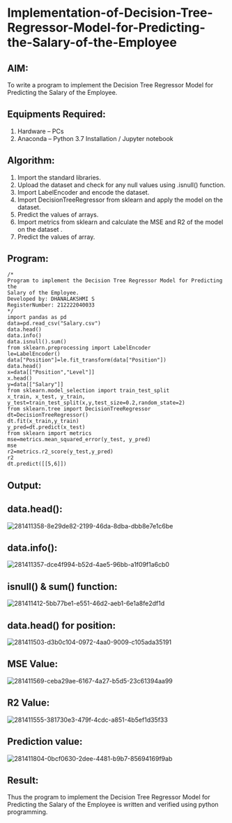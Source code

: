 # Implementation-of-Decision-Tree-Regressor-Model-for-Predicting-the-Salary-of-the-Employee

## AIM:
To write a program to implement the Decision Tree Regressor Model for Predicting the Salary 
of the Employee.

## Equipments Required:
1. Hardware – PCs
2. Anaconda – Python 3.7 Installation / Jupyter notebook

## Algorithm:
1. Import the standard libraries.
2. Upload the dataset and check for any null values using .isnull() function.
3. Import LabelEncoder and encode the dataset.
4. Import DecisionTreeRegressor from sklearn and apply the model on the dataset.
5. Predict the values of arrays.
6. Import metrics from sklearn and calculate the MSE and R2 of the model on the dataset .
7. Predict the values of array.

## Program:
```
/*
Program to implement the Decision Tree Regressor Model for Predicting the
Salary of the Employee.
Developed by: DHANALAKSHMI S
RegisterNumber: 212222040033 
*/
import pandas as pd
data=pd.read_csv("Salary.csv")
data.head()
data.info()
data.isnull().sum()
from sklearn.preprocessing import LabelEncoder
le=LabelEncoder()
data["Position"]=le.fit_transform(data["Position"])
data.head()
x=data[["Position","Level"]]
x.head()
y=data[["Salary"]]
from sklearn.model_selection import train_test_split
x_train, x_test, y_train,
y_test=train_test_split(x,y,test_size=0.2,random_state=2)
from sklearn.tree import DecisionTreeRegressor
dt=DecisionTreeRegressor()
dt.fit(x_train,y_train)
y_pred=dt.predict(x_test)
from sklearn import metrics
mse=metrics.mean_squared_error(y_test, y_pred)
mse
r2=metrics.r2_score(y_test,y_pred)
r2
dt.predict([[5,6]])
```

## Output:
## data.head():

![281411358-8e29de82-2199-46da-8dba-dbb8e7e1c6be](https://github.com/DhanalakshmiCSE/Implementation-of-Decision-Tree-Regressor-Model-for-Predicting-the-Salary-of-the-Employee/assets/119477832/f5b51eba-190b-4fb8-bb57-d10a7826a6cf)

## data.info():

![281411357-dce4f994-b52d-4ae5-96bb-a1f09f1a6cb0](https://github.com/DhanalakshmiCSE/Implementation-of-Decision-Tree-Regressor-Model-for-Predicting-the-Salary-of-the-Employee/assets/119477832/f8041479-ca51-4a5d-997c-b4a78f015a2d)

## isnull() & sum() function:

![281411412-5bb77be1-e551-46d2-aeb1-6e1a8fe2df1d](https://github.com/DhanalakshmiCSE/Implementation-of-Decision-Tree-Regressor-Model-for-Predicting-the-Salary-of-the-Employee/assets/119477832/46d18b7e-da15-4760-96a5-c4cbae9bb69b)

## data.head() for position:

![281411503-d3b0c104-0972-4aa0-9009-c105ada35191](https://github.com/DhanalakshmiCSE/Implementation-of-Decision-Tree-Regressor-Model-for-Predicting-the-Salary-of-the-Employee/assets/119477832/d8b56ff7-cd42-4439-b118-16fe3f1f41cd)

## MSE Value:

![281411569-ceba29ae-6167-4a27-b5d5-23c61394aa99](https://github.com/DhanalakshmiCSE/Implementation-of-Decision-Tree-Regressor-Model-for-Predicting-the-Salary-of-the-Employee/assets/119477832/a5746fa4-8933-45eb-9daf-be1bdf2a5492)

## R2 Value:

![281411555-381730e3-479f-4cdc-a851-4b5ef1d35f33](https://github.com/DhanalakshmiCSE/Implementation-of-Decision-Tree-Regressor-Model-for-Predicting-the-Salary-of-the-Employee/assets/119477832/f2d17e0f-1454-4210-bca6-218483d390ea)

## Prediction value:

![281411804-0bcf0630-2dee-4481-b9b7-85694169f9ab](https://github.com/DhanalakshmiCSE/Implementation-of-Decision-Tree-Regressor-Model-for-Predicting-the-Salary-of-the-Employee/assets/119477832/13e80480-d547-470c-b9c0-0ba50d8c8a70)



## Result:
Thus the program to implement the Decision Tree Regressor Model for Predicting the Salary of the Employee is written and verified using python programming.
